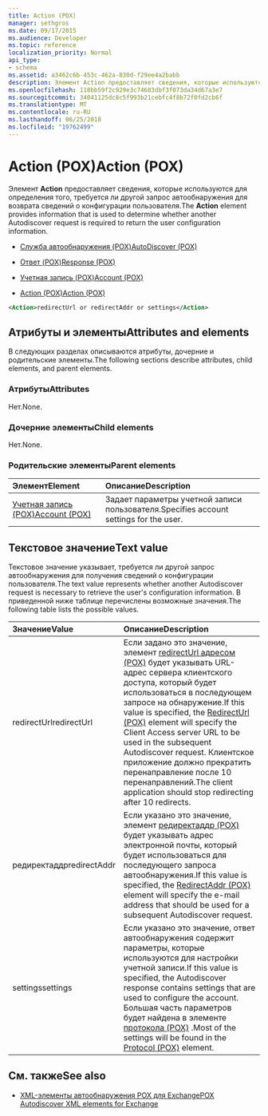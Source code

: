 ```yaml
---
title: Action (POX)
manager: sethgros
ms.date: 09/17/2015
ms.audience: Developer
ms.topic: reference
localization_priority: Normal
api_type:
- schema
ms.assetid: a3462c6b-453c-462a-830d-f29ee4a2babb
description: Элемент Action предоставляет сведения, которые используются для определения того, требуется ли другой запрос автообнаружения для возврата сведений о конфигурации пользователя.
ms.openlocfilehash: 118bb59f2c929e3c74683dbf3f073da34d67a3e7
ms.sourcegitcommit: 34041125dc8c5f993b21cebfc4f8b72f0fd2cb6f
ms.translationtype: MT
ms.contentlocale: ru-RU
ms.lasthandoff: 06/25/2018
ms.locfileid: "19762499"
---
```

# <a name="action-pox"></a><span data-ttu-id="2d1d1-103">Action (POX)</span><span class="sxs-lookup"><span data-stu-id="2d1d1-103">Action (POX)</span></span>

<span data-ttu-id="2d1d1-104">Элемент **Action** предоставляет сведения, которые используются для определения того, требуется ли другой запрос автообнаружения для возврата сведений о конфигурации пользователя.</span><span class="sxs-lookup"><span data-stu-id="2d1d1-104">The **Action** element provides information that is used to determine whether another Autodiscover request is required to return the user configuration information.</span></span> 
  
- [<span data-ttu-id="2d1d1-105">Служба автообнаружения (POX)</span><span class="sxs-lookup"><span data-stu-id="2d1d1-105">AutoDiscover (POX)</span></span>](autodiscover-pox.md)
  
- [<span data-ttu-id="2d1d1-106">Ответ (POX)</span><span class="sxs-lookup"><span data-stu-id="2d1d1-106">Response (POX)</span></span>](response-pox.md)
  
- [<span data-ttu-id="2d1d1-107">Учетная запись (POX)</span><span class="sxs-lookup"><span data-stu-id="2d1d1-107">Account (POX)</span></span>](account-pox.md)
  
- [<span data-ttu-id="2d1d1-108">Action (POX)</span><span class="sxs-lookup"><span data-stu-id="2d1d1-108">Action (POX)</span></span>](action-pox.md)
  
```xml
<Action>redirectUrl or redirectAddr or settings</Action>
```

## <a name="attributes-and-elements"></a><span data-ttu-id="2d1d1-109">Атрибуты и элементы</span><span class="sxs-lookup"><span data-stu-id="2d1d1-109">Attributes and elements</span></span>

<span data-ttu-id="2d1d1-110">В следующих разделах описываются атрибуты, дочерние и родительские элементы.</span><span class="sxs-lookup"><span data-stu-id="2d1d1-110">The following sections describe attributes, child elements, and parent elements.</span></span>
  
### <a name="attributes"></a><span data-ttu-id="2d1d1-111">Атрибуты</span><span class="sxs-lookup"><span data-stu-id="2d1d1-111">Attributes</span></span>

<span data-ttu-id="2d1d1-112">Нет.</span><span class="sxs-lookup"><span data-stu-id="2d1d1-112">None.</span></span>
  
### <a name="child-elements"></a><span data-ttu-id="2d1d1-113">Дочерние элементы</span><span class="sxs-lookup"><span data-stu-id="2d1d1-113">Child elements</span></span>

<span data-ttu-id="2d1d1-114">Нет.</span><span class="sxs-lookup"><span data-stu-id="2d1d1-114">None.</span></span>
  
### <a name="parent-elements"></a><span data-ttu-id="2d1d1-115">Родительские элементы</span><span class="sxs-lookup"><span data-stu-id="2d1d1-115">Parent elements</span></span>

|<span data-ttu-id="2d1d1-116">**Элемент**</span><span class="sxs-lookup"><span data-stu-id="2d1d1-116">**Element**</span></span>|<span data-ttu-id="2d1d1-117">**Описание**</span><span class="sxs-lookup"><span data-stu-id="2d1d1-117">**Description**</span></span>|
|:-----|:-----|
|[<span data-ttu-id="2d1d1-118">Учетная запись (POX)</span><span class="sxs-lookup"><span data-stu-id="2d1d1-118">Account (POX)</span></span>](account-pox.md) <br/> |<span data-ttu-id="2d1d1-119">Задает параметры учетной записи пользователя.</span><span class="sxs-lookup"><span data-stu-id="2d1d1-119">Specifies account settings for the user.</span></span>  <br/> |
   
## <a name="text-value"></a><span data-ttu-id="2d1d1-120">Текстовое значение</span><span class="sxs-lookup"><span data-stu-id="2d1d1-120">Text value</span></span>

<span data-ttu-id="2d1d1-121">Текстовое значение указывает, требуется ли другой запрос автообнаружения для получения сведений о конфигурации пользователя.</span><span class="sxs-lookup"><span data-stu-id="2d1d1-121">The text value represents whether another Autodiscover request is necessary to retrieve the user's configuration information.</span></span> <span data-ttu-id="2d1d1-122">В приведенной ниже таблице перечислены возможные значения.</span><span class="sxs-lookup"><span data-stu-id="2d1d1-122">The following table lists the possible values.</span></span>
  
|<span data-ttu-id="2d1d1-123">**Значение**</span><span class="sxs-lookup"><span data-stu-id="2d1d1-123">**Value**</span></span>|<span data-ttu-id="2d1d1-124">**Описание**</span><span class="sxs-lookup"><span data-stu-id="2d1d1-124">**Description**</span></span>|
|:-----|:-----|
|<span data-ttu-id="2d1d1-125">redirectUrl</span><span class="sxs-lookup"><span data-stu-id="2d1d1-125">redirectUrl</span></span>  <br/> |<span data-ttu-id="2d1d1-126">Если задано это значение, элемент [redirectUrl адресом (POX)](redirecturl-pox.md) будет указывать URL-адрес сервера клиентского доступа, который будет использоваться в последующем запросе на обнаружение.</span><span class="sxs-lookup"><span data-stu-id="2d1d1-126">If this value is specified, the [RedirectUrl (POX)](redirecturl-pox.md) element will specify the Client Access server URL to be used in the subsequent Autodiscover request.</span></span> <span data-ttu-id="2d1d1-127">Клиентское приложение должно прекратить перенаправление после 10 перенаправлений.</span><span class="sxs-lookup"><span data-stu-id="2d1d1-127">The client application should stop redirecting after 10 redirects.</span></span>  <br/> |
|<span data-ttu-id="2d1d1-128">редиректаддр</span><span class="sxs-lookup"><span data-stu-id="2d1d1-128">redirectAddr</span></span>  <br/> |<span data-ttu-id="2d1d1-129">Если указано это значение, элемент [редиректаддр (POX)](redirectaddr-pox.md) будет указывать адрес электронной почты, который будет использоваться для последующего запроса автообнаружения.</span><span class="sxs-lookup"><span data-stu-id="2d1d1-129">If this value is specified, the [RedirectAddr (POX)](redirectaddr-pox.md) element will specify the e-mail address that should be used for a subsequent Autodiscover request.</span></span>  <br/> |
|<span data-ttu-id="2d1d1-130">settings</span><span class="sxs-lookup"><span data-stu-id="2d1d1-130">settings</span></span>  <br/> |<span data-ttu-id="2d1d1-131">Если указано это значение, ответ автообнаружения содержит параметры, которые используются для настройки учетной записи.</span><span class="sxs-lookup"><span data-stu-id="2d1d1-131">If this value is specified, the Autodiscover response contains settings that are used to configure the account.</span></span> <span data-ttu-id="2d1d1-132">Большая часть параметров будет найдена в элементе [протокола (POX)](protocol-pox.md) .</span><span class="sxs-lookup"><span data-stu-id="2d1d1-132">Most of the settings will be found in the [Protocol (POX)](protocol-pox.md) element.</span></span>  <br/> |
   
## <a name="see-also"></a><span data-ttu-id="2d1d1-133">См. также</span><span class="sxs-lookup"><span data-stu-id="2d1d1-133">See also</span></span>

- [<span data-ttu-id="2d1d1-134">XML-элементы автообнаружения POX для Exchange</span><span class="sxs-lookup"><span data-stu-id="2d1d1-134">POX Autodiscover XML elements for Exchange</span></span>](pox-autodiscover-xml-elements-for-exchange.md)

